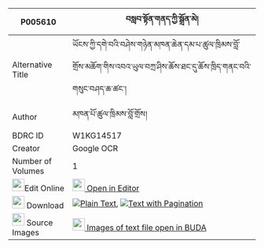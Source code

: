 |P005610|བསླབ་སྟོན་གནད་ཀྱི་སྒྲོན་མེ། 
| --- | --- 
|Alternative Title |ཡོངས་ཀྱི་དགེ་བའི་བཤེས་གཉེན་མཁན་ཆེན་དམ་པ་ཚུལ་ཁྲིམས་བློ་གྲོས་མཆོག་གིས་འབའ་ཡུལ་བཀྲ་ཤིས་ཆོས་ཐང་དུ་ཆོས་ཁྲིད་གནང་བའི་གསུང་བཤད་ཆ་ཚང་།
|Author| མཁན་པོ་ཚུལ་ཁྲིམས་བློ་གྲོས།
|BDRC ID | W1KG14517
|Creator | Google OCR
|Number of Volumes| 1
|<img width="25" src="https://img.icons8.com/color/25/000000/edit-property.png">Edit Online| [<img width="25" src="https://avatars.githubusercontent.com/u/45091458?s=200&v=4"> Open in Editor](http://editor.openpecha.org/P005610)
|<img width="25" src="https://img.icons8.com/fluent/48/000000/download-2.png"/>  Download | [![](https://img.icons8.com/color/20/000000/txt.png)Plain Text](https://github.com/Openpecha/P005610/releases/download/v1/labton_ne_kyi_dronme_plain_P005610.zip), [![](https://img.icons8.com/color/20/000000/txt.png)Text with Pagination](https://github.com/Openpecha/P005610/releases/download/v1/labton_ne_kyi_dronme_pages_P005610.zip)
|<img width="25" src="https://img.icons8.com/plasticine/100/000000/pictures-folder.png"/>  Source Images | [<img width="25" src="https://library.bdrc.io/icons/BUDA-small.svg"> Images of text file open in BUDA](https://library.bdrc.io/show/bdr:W1KG14517)